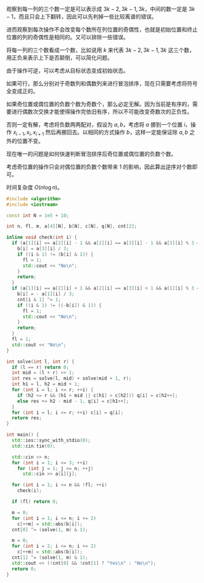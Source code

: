 观察到每一列的三个数一定是可以表示成 $3k - 2, 3k - 1, 3k$，中间的数一定是 $3k - 1$，而且只会上下翻转，因此可以先判掉一些比较离谱的错误。

进而观察到每次操作不会改变每个数所在列位置的奇偶性，也就是初始位置和终止位置的列的奇偶性是相同的。又可以排除一些错误。

将每一列的三个数看成一个数，比如说用 $k$ 来代表 $3k - 2, 3k - 1, 3k$ 这三个数，用正负来表示上下是否颠倒，可以简化问题。

由于操作可逆，可以考虑从目标状态变成初始状态。

如果可行，那么分别对于奇数列和偶数列来进行冒泡排序，现在只需要考虑将符号全变成正的。

如果奇位置或偶位置的负数个数为奇数个，那么必定无解。因为当前是有序的，需要进行偶数次交换才能使得操作完依旧有序，所以不可能改变奇数次的正负性。

否则一定有解，考虑将负数两两配对，假设为 $a, b$，考虑将 $a$ 挪到一个位置 $i$，操作 $x_{i - 1}, x_i, x_{i + 1}$ 然后再挪回去。以相同的方式操作 $b$，这样一定能保证除 $a, b$ 之外的位置不变。 

现在唯一的问题是如何快速判断冒泡排序后奇位置或偶位置的负数个数。

考虑奇位置的操作只会对偶位置的负数个数带来 $1$ 的影响，因此算出逆序对个数即可。

时间复杂度 $O(n\log n)$。

```cpp
#include <algorithm>
#include <iostream>

const int N = 1e5 + 10;

int n, fl, m, a[4][N], b[N], c[N], q[N], cnt[2];

inline void check(int i) {
  if (a[1][i] == a[2][i] - 1 && a[2][i] == a[3][i] - 1 && a[3][i] % 3 == 0) {
    b[i] = a[3][i] / 3;
    if ((i & 1) != (b[i] & 1)) {
      fl = 1;
      std::cout << "No\n";
    }
    return;
  }
  if (a[1][i] == a[2][i] + 1 && a[2][i] == a[3][i] + 1 && a[1][i] % 3 == 0) {
    b[i] = - a[1][i] / 3;
    cnt[i & 1] ^= 1;
    if ((i & 1) != ((-b[i]) & 1)) {
      fl = 1;
      std::cout << "No\n";
    }
    return;
  }
  fl = 1;
  std::cout << "No\n";
}

int solve(int l, int r) {
  if (l == r) return 0;
  int mid = (l + r) >> 1;
  int res = solve(l, mid) + solve(mid + 1, r);
  int h1 = l, h2 = mid + 1;
  for (int i = l; i <= r; ++i) {
    if (h2 <= r && (h1 > mid || c[h1] > c[h2])) q[i] = c[h2++];
    else res += h2 - mid - 1, q[i] = c[h1++];
  }
  for (int i = l; i <= r; ++i) c[i] = q[i];
  return res;
}

int main() {
  std::ios::sync_with_stdio(0);
  std::cin.tie(0);

  std::cin >> n;
  for (int i = 1; i <= 3; ++i)
    for (int j = 1; j <= n; ++j)
      std::cin >> a[i][j];

  for (int i = 1; i <= n && !fl; ++i)
    check(i);

  if (fl) return 0;

  m = 0;
  for (int i = 1; i <= n; i += 2)
    c[++m] = std::abs(b[i]);
  cnt[0] ^= (solve(1, m) & 1);

  m = 0;
  for (int i = 2; i <= n; i += 2)
    c[++m] = std::abs(b[i]);
  cnt[1] ^= (solve(1, m) & 1);
  std::cout << (!cnt[0] && !cnt[1] ? "Yes\n" : "No\n");
  return 0;
}
```